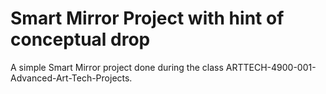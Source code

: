 # Smart Mirror Project with hint of conceptual drop

A simple Smart Mirror project done during the class ARTTECH-4900-001-Advanced-Art-Tech-Projects.